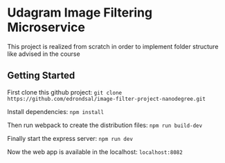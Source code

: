 # Udagram Image Filtering Microservice

This project is realized from scratch in order to implement folder structure like advised in the course

## Getting Started <a name="getting-started"></a>

First clone this github project: `git clone https://github.com/edrondsal/image-filter-project-nanodegree.git`

Install dependencies: `npm install`

Then run webpack to create the distribution files: `npm run build-dev`

Finally start the express server: `npm run dev`

Now the web app is available in the localhost:  `localhost:8082`